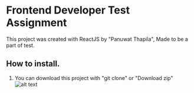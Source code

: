 # Frontend Developer Test Assignment

This project was created with ReactJS by "Panuwat Thapila", Made to be a part of test.

## How to install.
1. You can download this project with "git clone" or "Download zip"
![alt text](http://postto.me/216/4qh.png)
